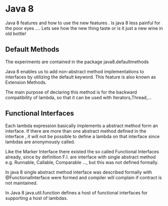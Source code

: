 # Java 8

Java 8 features and how to use the new features . Is java 8 less painful for the poor eyes .... Lets see how the new thing taste 
or is it just a new wine in old bottle!

## Default Methods

The experiments are contained in the package java8.defaultmethods

Java 8 enables us to add non-abstract method implementations to interfaces by utilizing the default keyword. This feature is also known as Extension Methods.

The main purpose of declaring this method is for the backward compatibility of lambda, so that it can be used with Iterators,Thread,...

## Functional Interfaces

Each lambda expression basically implements a abstract method form an interface. If there are more than one abstract method defined in the interface , it will not be possible to define a lambda on that interface since lambdas are anonymously called. 

Like the Marker Interface there existed the so called Functional Interfaces already, since by definition F.I. are interface with single abstract method e.g. Runnable, Callable, Comparable ..., but this was not defined formally.

In java 8 single abstract method interface was described formally with @FunctionalInterface were formed and compiler will complain if contract is not maintained.

In Java 8 java.util.function defines a host of functional interfaces for supporting a host of lambdas. 

